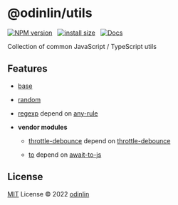 # @odinlin/utils

[![NPM version](https://img.shields.io/npm/v/@odinlin/utils?color=a1b858&label=NPM%20version&style=social)](https://www.npmjs.com/package/@odinlin/utils) &nbsp;
[![install size](https://packagephobia.com/badge?p=@odinlin/utils@latest)](https://packagephobia.com/result?p=@odinlin/utils@latest) &nbsp;
[![Docs](https://www.paka.dev/badges/v0/cute.svg)](https://www.paka.dev/npm/@odinlin/utils)

Collection of common JavaScript / TypeScript utils

## Features

- [base](src/base.ts)

- [random](src/random.ts)

- [regexp](src/regexp.ts) depend on [any-rule](https://github.com/any86/any-rule)

- <b>vendor modules</b>

  - [throttle-debounce](src/vendor/index.ts) depend on [throttle-debounce](https://www.npmjs.com/package/throttle-debounce)

  - [to](src/vendor/index.ts) depend on [await-to-js](https://blog.grossman.io/how-to-write-async-await-without-try-catch-blocks-in-javascript/)

## License

[MIT](./LICENSE) License © 2022 [odinlin](https://github.com/topazur)
